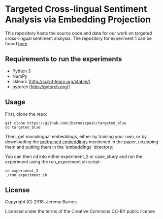 Targeted Cross-lingual Sentiment Analysis via Embedding Projection
==============

This repository hosts the source code and data for our work on
targeted cross-lingual sentiment analysis. The repository for
experiment 1 can be found [here](https://github.com/jbarnesspain/blse).


Requirements to run the experiments
--------
- Python 3
- NumPy
- sklearn [http://scikit-learn.org/stable/]
- pytorch [http://pytorch.org/]


Usage
--------

First, clone the repo:

```
git clone https://github.com/jbarnesspain/targeted_blse
cd targeted_blse
```


Then, get monolingual embeddings, either by training your own,
or by downloading the [pretrained embeddings](https://drive.google.com/open?id=1GpyF2h0j8K5TKT7y7Aj0OyPgpFc8pMNS) mentioned in the paper,
unzipping them and putting them in the 'embeddings' directory:


You can then cd into either experiment_2 or case_study and
run the experiment using the run_experiment.sh script:

```
cd experiment_2
./run_experiment.sh
```


License
-------

Copyright (C) 2018, Jeremy Barnes

Licensed under the terms of the Creative Commons CC-BY public license
